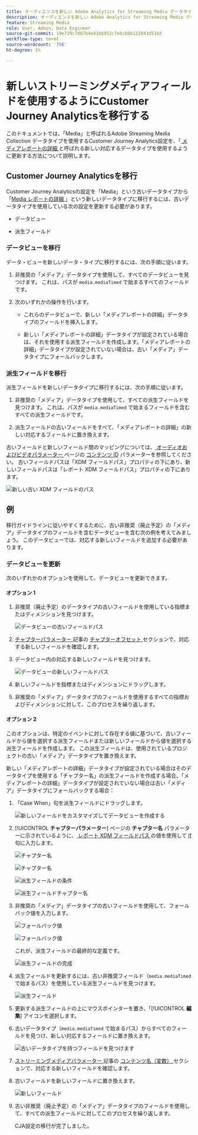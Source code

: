 ```yaml
---
title: オーディエンスを新しい Adobe Analytics for Streaming Media データタイプに移行する
description: オーディエンスを新しい Adobe Analytics for Streaming Media データタイプに移行する方法を説明します
feature: Streaming Media
role: User, Admin, Data Engineer
source-git-commit: 19e729c7d87b4e81b6952c7ebcb8b122043d516d
workflow-type: tm+mt
source-wordcount: '756'
ht-degree: 1%

---
```


# 新しいストリーミングメディアフィールドを使用するようにCustomer Journey Analyticsを移行する

このドキュメントでは、「Media」と呼ばれるAdobe Streaming Media Collection データタイプを使用するCustomer Journey Analytics設定を、「[ メディアレポートの詳細 ](https://experienceleague.adobe.com/ja/docs/experience-platform/xdm/data-types/media-reporting-details) と呼ばれる新しい対応するデータタイプを使用するように更新する方法について説明します。

## Customer Journey Analyticsを移行

Customer Journey Analyticsの設定を「Media」という古いデータタイプから「[Media レポートの詳細 ](https://experienceleague.adobe.com/ja/docs/experience-platform/xdm/data-types/media-reporting-details)」という新しいデータタイプに移行するには、古いデータタイプを使用している次の設定を更新する必要があります。

* データビュー

* 派生フィールド

### データビューを移行

データ・ビューを新しいデータ・タイプに移行するには、次の手順に従います。

1. 非推奨の「メディア」データタイプを使用して、すべてのデータビューを見つけます。 これは、パスが `media.mediaTimed` で始まるすべてのフィールドです。

1. 次のいずれかの操作を行います。

   * これらのデータビューで、新しい「メディアレポートの詳細」データタイプのフィールドを挿入します。

   * 新しい「メディアレポートの詳細」データタイプが設定されている場合は、それを使用する派生フィールドを作成します。「メディアレポートの詳細」データタイプが設定されていない場合は、古い「メディア」データタイプにフォールバックします。

### 派生フィールドを移行

派生フィールドを新しいデータタイプに移行するには、次の手順に従います。

1. 非推奨の「メディア」データタイプを使用して、すべての派生フィールドを見つけます。 これは、パスが `media.mediaTimed` で始まるフィールドを含むすべての派生フィールドです。

1. 派生フィールドの古いフィールドをすべて、「メディアレポートの詳細」の新しい対応するフィールドに置き換えます。

古いフィールドと新しいフィールド間のマッピングについては、[ オーディオおよびビデオパラメーター ](https://experienceleague.adobe.com/ja/docs/media-analytics/using/implementation/variables/audio-video-parameters#content-id) ページの [ コンテンツ ID](https://experienceleague.adobe.com/ja/docs/media-analytics/using/implementation/variables/audio-video-parameters) パラメーターを参照してください。 古いフィールドパスは「XDM フィールドパス」プロパティの下にあり、新しいフィールドパスは「レポート XDM フィールドパス」プロパティの下にあります。

![ 新しい古い XDM フィールドのパス ](assets/field-paths-updated.jpeg)

## 例

移行ガイドラインに従いやすくするために、古い非推奨（廃止予定）の「メディア」データタイプのフィールドを含むデータビューを含む次の例を考えてみましょう。 このデータビューでは、対応する新しいフィールドを追加する必要があります。

### データビューを更新

次のいずれかのオプションを使用して、データビューを更新できます。

#### オプション 1

1. 非推奨（廃止予定）のデータタイプの古いフィールドを使用している指標またはディメンションを見つけます。

   ![ データビューの古いフィールドパス ](assets/old-field-data-view.jpeg)

1. [ チャプターパラメーター ](https://experienceleague.adobe.com/ja/docs/media-analytics/using/implementation/variables/chapter-parameters#chapter-offset) 記事の [ チャプターオフセット ](https://experienceleague.adobe.com/ja/docs/media-analytics/using/implementation/variables/chapter-parameters) セクションで、対応する新しいフィールドを確認します。

1. データビュー内の対応する新しいフィールドを見つけます。

   ![ データビューの新しいフィールドパス ](assets/new-field-data-view.jpeg)

1. 新しいフィールドを指標またはディメンションにドラッグします。

1. 非推奨の「メディア」データタイプのフィールドを使用するすべての指標およびディメンションに対して、このプロセスを繰り返します。

#### オプション 2

このオプションは、特定のイベントに対して存在する値に基づいて、古いフィールドから値を選択する派生フィールドまたは新しいフィールドから値を選択する派生フィールドを作成します。 この派生フィールドは、使用されているプロジェクトの古い「メディア」データタイプを置き換えます。

新しい「メディアレポートの詳細」データタイプが設定されている場合はそのデータタイプを使用する「チャプター名」の派生フィールドを作成する場合、「メディアレポートの詳細」データタイプが設定されていない場合は古い「メディア」データタイプにフォールバックする場合：

1. 「Case When」句を派生フィールドにドラッグします。

   ![ 新しいフィールドをカスタマイズしてデータビューを作成する ](assets/create-derived-field2.jpeg)

1. [!UICONTROL **チャプターパラメーター**] ページの **チャプター名** パラメーターに示されているように、[ レポート XDM フィールドパス ](https://experienceleague.adobe.com/ja/docs/media-analytics/using/implementation/variables/chapter-parameters#chapter-name) の値を使用して [If](https://experienceleague.adobe.com/ja/docs/media-analytics/using/implementation/variables/chapter-parameters) 句に入力します。

   ![ チャプター名 ](assets/chapter-name.jpeg)

   ![ チャプター名 ](assets/chapter-name2.jpeg)

   ![ 派生フィールドの条件 ](assets/derived-field-condition.jpeg)

   ![ 派生フィールドチャプター名 ](assets/derived-field-chapter-name.jpeg)

1. 非推奨の「メディア」データタイプの古いフィールドを使用して、フォールバック値を入力します。

   ![ フォールバック値 ](assets/fallback-value.jpeg)

   ![ フォールバック値 ](assets/fallback-value2.jpeg)

   これが、派生フィールドの最終的な定義です。

   ![ 派生フィールドの完成 ](assets/derived-field-complete.jpeg)

1. 派生フィールドを更新するには、古い非推奨フィールド（`media.mediaTimed` で始まるパス）を使用している派生フィールドを見つけます。

   ![ 派生フィールド ](assets/old-derived-field.jpeg)

1. 更新する派生フィールドの上にマウスポインターを置き、「[!UICONTROL **編集**] アイコンを選択します。

1. 古いデータタイプ（`media.mediaTimed` で始まるパス）からすべてのフィールドを見つけ、新しい対応するフィールドに置き換えます。

   ![ 古いデータタイプを持つフィールドを見つけます ](assets/locate-fields-with-old-datatype.jpeg)

1. [ ストリーミングメディアパラメーター ](https://experienceleague.adobe.com/ja/docs/media-analytics/using/implementation/variables/audio-video-parameters#content-name-variable) 記事の [ コンテンツ名（変数） ](https://experienceleague.adobe.com/ja/docs/media-analytics/using/implementation/variables/audio-video-parameters#content-name-variable) セクションで、対応する新しいフィールドを確認します。

1. 古いフィールドを新しいフィールドに置き換えます。

   ![ 新しいフィールド ](assets/derived-field-new.jpeg)

1. 古い非推奨（廃止予定）の「メディア」データタイプのフィールドを使用して、すべての派生フィールドに対してこのプロセスを繰り返します。

   CJA設定の移行が完了しました。

